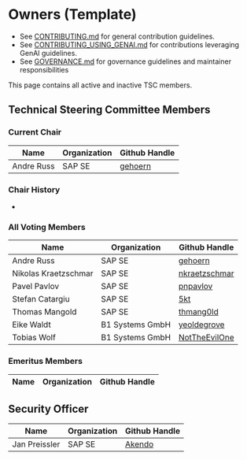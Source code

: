 # Owners (Template)

- See [CONTRIBUTING.md](https://github.com/gardenlinux/gardenlinux/blob/main/CONTRIBUTING.md) for general contribution guidelines.
- See [CONTRIBUTING_USING_GENAI.md](https://github.com/gardenlinux/.github/blob/main/CONTRIBUTING_USING_GENAI.md) for contributions leveraging GenAI guidelines.
- See [GOVERNANCE.md](./GOVERNANCE.md) for governance guidelines and maintainer responsibilities

This page contains all active and inactive TSC members.

## Technical Steering Committee Members

### Current Chair

| Name             | Organization | Github Handle                                         |
|------------------|--------------|-------------------------------------------------------|
| Andre Russ       | SAP SE       | [gehoern](https://github.com/gehoern)                 |

### Chair History
-

### All Voting Members

| Name                 | Organization    | Github Handle                                         |
|----------------------|-----------------|-------------------------------------------------------|
| Andre Russ           | SAP SE          | [gehoern](https://github.com/gehoern)                 |
| Nikolas Kraetzschmar | SAP SE          | [nkraetzschmar](https://github.com/nkraetzschmar)     |
| Pavel Pavlov         | SAP SE          | [pnpavlov](https://github.com/pnpavlov)               |
| Stefan Catargiu      | SAP SE          | [5kt](https://github.com/5kt)                         |
| Thomas Mangold       | SAP SE          | [thmang0ld](https://github.com/thmang0ld)             |
| Eike Waldt           | B1 Systems GmbH | [yeoldegrove](https://github.com/yeoldegrove)         |
| Tobias Wolf          | B1 Systems GmbH | [NotTheEvilOne](https://github.com/NotTheEvilOne)     |

### Emeritus Members
| Name | Organization | Github Handle |
| ---- | ------------ | ------------- |


## Security Officer
| Name          | Organization | Github Handle                       |
| ------------- | ------------ | ----------------------------------- |
| Jan Preissler | SAP SE       | [Akendo](https://github.com/Akendo) |